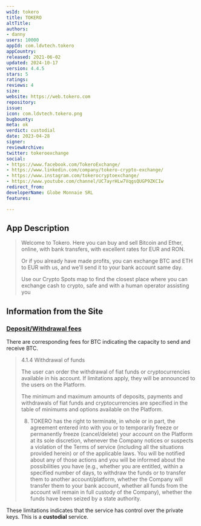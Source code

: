 ```yaml
---
wsId: tokero
title: TOKERO
altTitle: 
authors:
- danny
users: 10000
appId: com.ldvtech.tokero
appCountry: 
released: 2021-06-02
updated: 2024-10-17
version: 4.4.5
stars: 5
ratings: 
reviews: 4
size: 
website: https://web.tokero.com
repository: 
issue: 
icon: com.ldvtech.tokero.png
bugbounty: 
meta: ok
verdict: custodial
date: 2023-04-28
signer: 
reviewArchive: 
twitter: tokeroexchange
social:
- https://www.facebook.com/TokeroExchange/
- https://www.linkedin.com/company/tokero-crypto-exchange/
- https://www.instagram.com/tokerocryptoexchange/
- https://www.youtube.com/channel/UC7ayrHLw7VqgsQUGP9ZKCIw
redirect_from: 
developerName: Globe Monnaie SRL
features: 

---
```


## App Description 

> Welcome to Tokero. Here you can buy and sell Bitcoin and Ether, online, with bank transfers, with excellent rates for EUR and RON.
>
> Or if you already have made profits, you can exchange BTC and ETH to EUR with us, and we'll send it to your bank account same day.
>
> Use our Crypto Spots map to find the closest place where you can exchange cash to crypto, safe and with a human operator assisting you

## Information from the Site 

### [Deposit/Withdrawal fees](https://tokero.com/en/policies/fees/) 

There are corresponding fees for BTC indicating the capacity to send and receive BTC. 

> 4.1.4 Withdrawal of funds
> 
> The user can order the withdrawal of fiat funds or cryptocurrencies available in his account. If limitations apply, they will be announced to the users on the Platform.
>
> The minimum and maximum amounts of deposits, payments and withdrawals of fiat funds and cryptocurrencies are specified in the table of minimums and options available on the Platform.
>
> 8. TOKERO has the right to terminate, in whole or in part, the agreement entered into with you or to temporarily freeze or permanently freeze (cancel/delete) your account on the Platform at its sole discretion, whenever the Company notices or suspects a violation of the Terms of service (including all the situations provided herein) or of the applicable laws. You will be notified about any of those actions and you will be informed about the possibilities you have (e.g., whether you are entitled, within a specified number of days, to withdraw the funds or to transfer them to another account/platform, whether the Company will transfer them to your bank account, whether all funds from the account will remain in full custody of the Company), whether the funds have been seized by a state authority.

These limitations indicates that the service has control over the private keys. This is a **custodial** service. 
